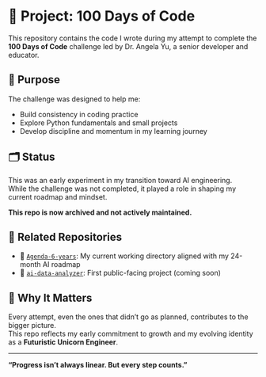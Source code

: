 # 💯 Project: 100 Days of Code

This repository contains the code I wrote during my attempt to complete the **100 Days of Code** challenge led by Dr. Angela Yu, a senior developer and educator.

## 🧠 Purpose

The challenge was designed to help me:
- Build consistency in coding practice  
- Explore Python fundamentals and small projects  
- Develop discipline and momentum in my learning journey

## 🗂️ Status

This was an early experiment in my transition toward AI engineering.  
While the challenge was not completed, it played a role in shaping my current roadmap and mindset.

**This repo is now archived and not actively maintained.**

## 🔗 Related Repositories

- 🧭 [`Agenda-6-years`](https://github.com/bamoah30/Agenda-6-years): My current working directory aligned with my 24-month AI roadmap  
- 🧠 [`ai-data-analyzer`](https://github.com/bamoah30/ai-data-analyzer): First public-facing project (coming soon)

## 🦄 Why It Matters

Every attempt, even the ones that didn’t go as planned, contributes to the bigger picture.  
This repo reflects my early commitment to growth and my evolving identity as a **Futuristic Unicorn Engineer**.

---

**“Progress isn’t always linear. But every step counts.”**
